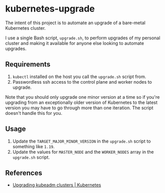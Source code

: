 # kubernetes-upgrade

The intent of this project is to automate an upgrade of a bare-metal Kubernetes cluster.

I use a single Bash script, `upgrade.sh`, to perform upgrades of my personal cluster and making it available for anyone else looking to automate upgrades.

## Requirements

1. `kubectl` installed on the host you call the `upgrade.sh` script from.
2. Passwordless ssh access to the control plane and worker nodes to upgrade.

Note that you should only upgrade one minor version at a time so if you're upgrading from an exceptionally older version
of Kubernetes to the latest version you may have to go through more than one iteration. The script doesn't handle this for you.

## Usage

1. Update the `TARGET_MAJOR_MINOR_VERSION` in the `upgrade.sh` script to something like `1.19`.
2. Update the values for `MASTER_NODE` and the `WORKER_NODES` array in the `upgrade.sh` script.

## References

* [Upgrading kubeadm clusters | Kubernetes](https://kubernetes.io/docs/tasks/administer-cluster/kubeadm/kubeadm-upgrade/)
